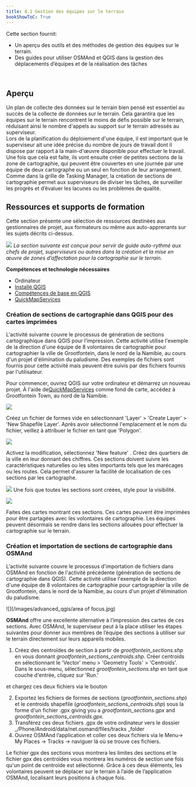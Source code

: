 ```yaml
---
title: 4.1 Gestion des équipes sur le terrain
bookShowToC: True
---
```


Cette section fournit:

*  Un aperçu des outils et des méthodes de gestion des équipes sur le terrain.
* Des guides pour utiliser OSMAnd et QGIS dans la gestion des déplacements d’équipes et de la réalisation des tâches

<br>

## Aperçu
Un plan de collecte des données sur le terrain bien pensé est essentiel au succès de la collecte de données sur le terrain. Cela garantira que les équipes sur le terrain rencontrent le moins de défis possible sur le terrain, réduisant ainsi le nombre d'appels au support sur le terrain adressés au superviseur. 	 	
Lors de la planification du déploiement d'une équipe, il est important que le superviseur ait une idée précise du nombre de jours de travail dont il dispose par rapport à la main-d'œuvre disponible pour effectuer le travail. Une fois que cela est faite, ils vont ensuite créer de petites sections de la zone de cartographie, qui peuvent être couvertes en une journée par une équipe de deux cartographe ou un seul en fonction de leur arrangement. 	 
Comme dans la grille de Tasking Manager, la création de sections de cartographie permet aux superviseurs de diviser les tâches, de surveiller les progrès et d’évaluer les lacunes ou les problèmes de qualité.
	 	 	 
##  Ressources et supports de formation
Cette section présente une sélection de ressources destinées aux gestionnaires de projet, aux formateurs ou même aux auto-apprenants sur les sujets décrits ci-dessus.
	 	 	 	
![](/images/fr_guide_icons/fr_learning_icon_wide.PNG)
*La section suivante est conçue pour servir de guide auto-rythmé aux chefs de projet, superviseurs ou autres dans la création et la mise en œuvre de zones d’affectation pour la cartographie sur le terrain.*
	 	 	 	
**Compétences et technologie nécessaires**
	 	 	 	
* Ordinateur
*  [Installé QGIS](https://hotosm.github.io/toolbox/fr/pages/data-use-and-analysis/7.1-qgis/#installation-de-qgis)
*  [Compétences de base en QGIS](https://hotosm.github.io/toolbox/fr/pages/data-use-and-analysis/7.1-qgis/#navigation-dans-qgis)
*  [QuickMapServices](https://hotosm.github.io/toolbox/fr/pages/data-use-and-analysis/7.1-qgis/#installing-plug-ins)

### Création de sections de cartographie dans QGIS pour des cartes imprimées
		 	 	  	 	 	
L'activité suivante couvre le processus de génération de sections cartographique dans QGIS pour l’impression. Cette activité utilise l'exemple de la direction d'une équipe de 8 volontaires de cartographie pour cartographier la ville de Grootfontein, dans le nord de la Namibie, au cours d'un projet d'élimination du paludisme. Des exemples de fichiers sont fournis pour cette activité mais peuvent être suivis par des fichiers fournis par l'utilisateur.
	 	 	 	

Pour commencer, ouvrez QGIS sur votre ordinateur et démarrez un nouveau projet. À l'aide de[QuickMapServices](https://hotosm.github.io/toolbox/fr/pages/data-use-and-analysis/7.1-qgis/#installing-plug-ins) comme fond de carte, accédez à Grootfontein Town, au nord de la Namibie. 
	 	 	 
![](/images/advanced_qgis/management1.gif)

Créez un fichier de formes vide en sélectionnant 'Layer' > 'Create Layer' > 'New Shapefile Layer'. Après avoir sélectionné l'emplacement et le nom du fichier, veillez à attribuer le fichier en tant que 'Polygon'.
	 	 	 	
![](/images/advanced_qgis/management2.gif)

Activez la modification, sélectionnez 'New feature' . Créez des quartiers de la ville en leur donnant des chiffres. Ces sections doivent suivre les caractéristiques naturelles ou les sites importants tels que les marécages ou les routes. Cela permet d'assurer la facilité de localisation de ces sections par les cartographe.

![](/images/advanced_qgis/management3.gif)
Une fois que toutes les sections sont créées, style pour la visibilité.
	 	 	 	
![](/images/advanced_qgis/management4.PNG)

Faites des cartes montrant ces sections. Ces cartes peuvent être imprimées pour être partagées avec les volontaires de cartographie. Les équipes peuvent désormais se rendre dans les sections allouées pour effectuer la cartographie sur le terrain.

###  Création et importation de sections de cartographie dans OSMAnd
 	 	 	 	
L'activité suivante couvre le processus d'importation de fichiers dans OSMAnd en fonction de l'activité précédente (génération de sections de cartographie dans QGIS). Cette activité utilise l'exemple de la direction d'une équipe de 8 volontaires de cartographie pour cartographier la ville de Grootfontein, dans le nord de la Namibie, au cours d'un projet d'élimination du paludisme.

![](/images/advanced_qgis/area of focus.jpg)
 	 	 	 	

**OSMAnd** offre une excellente alternative à l’impression des cartes de ces sections. Avec OSMAnd, le superviseur peut à la place utiliser les étapes suivantes pour donner aux membres de l’équipe des sections à utiliser sur le terrain directement sur leurs appareils mobiles.
	 	 	 	
1. Créez des centroïdes de section à partir de *grootfontein_sections.shp* en vous donnant *grootfontein_sections_centroids.shp*. Créer centroids en sélectionnant le 'Vector' menu > 'Geometry Tools' > 'Centroids'. Dans le sous-menu, sélectionnez *grootfontein_sections.shp* en tant que couche d'entrée, cliquez sur 'Run.'	 	 	 	
	 		 	 	 	
et chargez ces deux fichiers via le bouton
 	 	 	 	 	
2. Exportez les fichiers de formes de sections (_grootfontein_sections.shp_) et le centroids shapefile (_grootfontein_sections_centroids.shp_) 	sous la forme d'un fichier  .gpx giving you a _grootfontein_sections.gpx_ and _grootfontein_sections_centroids.gpx._
3. Transférez ces deux fichiers .gpx de votre ordinateur vers le dossier _/Phone/Android/data/net.osmand/files/tracks _folder
4. Ouvrez OSMAnd l’application  et coller ces deux fichiers via le Menu-> My Places -> Tracks -> naviguer là où se trouve ces fichiers.

Le fichier gpx des sections vous montrera les limites des sections et le fichier gpx des centroïdes vous montrera les numéros de section une fois qu'un point de centroïde est sélectionné. Grâce à ces deux éléments, les volontaires peuvent se déplacer sur le terrain à l’aide de l’application OSMAnd, localisant leurs positions à chaque fois.
